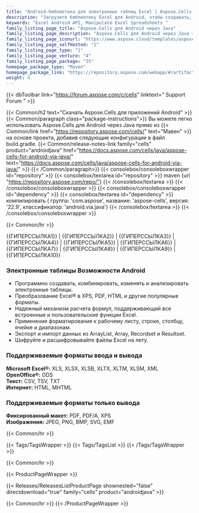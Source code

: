 ```yaml
---
title: "Android-библиотека для электронных таблиц Excel | Aspose.Cells для Android"
description: "Загрузите библиотеку Excel для Android, чтобы создавать, читать, записывать или управлять файлами Excel из приложений Android без каких-либо зависимостей."
keywords: "Excel Android API, Manipulate Excel Spreadsheets "
family_listing_page_title: "Aspose.Cells для Android через Java"
family_listing_page_description: "Aspose.Cells для Android через Java — это API электронных таблиц Android, позволяющий разработчикам создавать приложения Android, которые могут читать, писать, манипулировать, преобразовывать или отображать электронные таблицы Excel, не полагаясь на Microsoft Excel."
family_listing_page_iconurl: "https://www.aspose.cloud/templates/aspose/App_Themes/V3/images/cells/272x272/aspose_cells-for-android.png"
family_listing_page_selfHosted: "1"
family_listing_page_type: "1"
family_listing_page_venture: "4"
family_listing_page_package: "35"
homepage_package_type: "Maven"
homepage_package_link: "https://repository.aspose.com/webapp/#/artifacts/browse/tree/General/repo/com/aspose/aspose-cells"
weight: 4
---
```


{{< dbToolbar link="https://forum.aspose.com/c/cells" linktext=" Support Forum " >}}

{{< Common/h2 text="Скачать Aspose.Cells для приложений Android"  >}}
{{< Common/paragraph class="package-instructions">}}
Вы можете легко использовать Aspose.Cells для Android через Java прямо из
{{< Common/link href="https://repository.aspose.com/cells/" text="Мавен"  >}}на основе проекта, добавив следующие конфигурации в файл build.gradle.
{{< Common/release-notes-link family="cells" product="androidjava" href="https://docs.aspose.com/cells/java/aspose-cells-for-android-via-java/" text="https://docs.aspose.com/cells/java/aspose-cells-for-android-via-java/"  >}}
{{< /Common/paragraph>}}
{{< consolebox/consoleboxwrapper id="repository" >}}
{{< consolebox/textarea id="repository" >}}
maven {url "https://repository.aspose.com/repo/"}
{{< /consolebox/textarea >}}
{{< /consolebox/consoleboxwrapper >}}
{{< consolebox/consoleboxwrapper id="dependency" >}}
{{< consolebox/textarea id="dependency" >}}
компилировать (
группа: 'com.aspose',
название: 'aspose-cells',
версия: '22.9',
классификатор: 'android.via.java')
{{< /consolebox/textarea >}}
{{< /consolebox/consoleboxwrapper >}}

{{< Common/hr >}}

{{ГИПЕРССЫЛКА1}} | {{ГИПЕРССЫЛКА2}} | {{ГИПЕРССЫЛКА3}} | {{ГИПЕРССЫЛКА4}} | {{ГИПЕРССЫЛКА5}} | {{ГИПЕРССЫЛКА6}} | {{ГИПЕРССЫЛКА7}} | {{ГИПЕРССЫЛКА8}} | {{ГИПЕРССЫЛКА9}} | {{ГИПЕРССЫЛКА10}}

### Электронные таблицы Возможности Android

- Программно создавать, комбинировать, изменять и анализировать электронные таблицы.
- Преобразование Excel® в XPS, PDF, HTML и другие популярные форматы.
- Надежный механизм расчета формул, поддерживающий все встроенные и пользовательские функции Excel.
- Применение форматирования к рабочему листу, строке, столбцу, ячейке и диапазонам.
- Экспорт и импорт данных из ArrayList, Array, Recordset и Resultset.
- Шифруйте и расшифровывайте файлы Excel на лету.

### Поддерживаемые форматы ввода и вывода

**Microsoft Excel®:** XLS, XLSX, XLSB, XLTX, XLTM, XLSM, XML\
**OpenOffice®:** ODS\
**Текст:** CSV, TSV, TXT\
**Интернет:** HTML, MHTML

### Поддерживаемые форматы только вывода

**Фиксированный макет:** PDF, PDF/A, XPS\
**Изображения:** JPEG, PNG, BMP, SVG, EMF

{{< Common/hr >}}

{{< Tags/TagsWrapper >}}
{{< Tags/TagsList >}}
{{< /Tags/TagsWrapper >}}

{{< Common/hr >}}

{{< ProductPageWrapper >}}

<!-- ReleasesListProductPage-->

{{< Releases/ReleasesListProductPage shownested="false"  directdownload="true" family="cells" product="androidjava" >}}

<!-- /ReleasesListProductPage-->

{{< Common/hr >}}
{{< /ProductPageWrapper >}}

